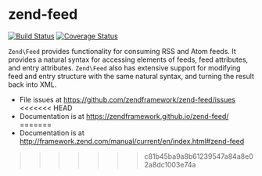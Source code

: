 # zend-feed

[![Build Status](https://secure.travis-ci.org/zendframework/zend-feed.svg?branch=master)](https://secure.travis-ci.org/zendframework/zend-feed)
[![Coverage Status](https://coveralls.io/repos/zendframework/zend-feed/badge.svg?branch=master)](https://coveralls.io/r/zendframework/zend-feed?branch=master)

`Zend\Feed` provides functionality for consuming RSS and Atom feeds. It provides
a natural syntax for accessing elements of feeds, feed attributes, and entry
attributes. `Zend\Feed` also has extensive support for modifying feed and entry
structure with the same natural syntax, and turning the result back into XML.


- File issues at https://github.com/zendframework/zend-feed/issues
<<<<<<< HEAD
- Documentation is at https://zendframework.github.io/zend-feed/
=======
- Documentation is at http://framework.zend.com/manual/current/en/index.html#zend-feed
>>>>>>> c81b45ba9a8b61239547a84a8e02a8dc1003e74a
